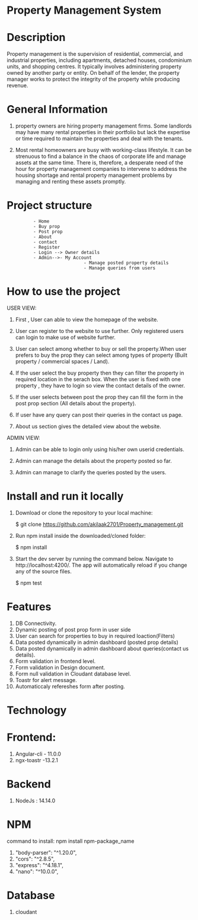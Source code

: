 # Property Management System


# Description

Property management is the supervision of residential, commercial, and industrial properties, including apartments, detached houses, condominium units, and shopping centres. It typically involves administering property owned by another party or entity. On behalf of the lender, the property manager works to protect the integrity of the property while producing revenue.

# General Information

1. property owners are hiring property management firms. Some landlords may have many rental properties in their portfolio but lack the expertise or time required to maintain the properties and deal with the tenants.

2. Most rental homeowners are busy with working-class lifestyle. It can be strenuous to find a balance in the chaos of corporate life and manage assets at the same time. There is, therefore, a desperate need of the hour for property management companies to intervene to address the housing shortage and rental property management problems by managing and renting these assets promptly.

# Project structure

              - Home
              - Buy prop
              - Post prop
              - About
              - contact 
              - Register
              - Login --> Owner details
              - Admin-->- My Account
                                 - Manage posted property details
                                 - Manage queries from users
# How to use the project
USER VIEW:

1.  First , User can able to view the homepage of the website.

2. User can register to the website to use further. Only registered users can login to make use of website further.

3.  User can select among whether to buy or sell the property.When user prefers to buy the prop they can select among types of property 
(Built property / commercial spaces / Land).

4.  If the user select the buy property then they can filter the property in required  location in the serach box. When the user is fixed with one property , they have to login so view the contact details of the owner.

5.  If the user selects between post the prop they can fill the form in the post prop     section (All details about the property).

6.  If user have any query can post their queries in the contact us page.

7.  About us section gives the detailed view about the website.

ADMIN VIEW:

 1. Admin can be able to login only using his/her own userid credentials.
 
 2. Admin can manage the details about the property posted so far.

 3. Admin can manage to clarify the queries posted by the users.



# Install and run it locally

1.  Download or clone the repository to your local machine:

    $ git clone https://github.com/akilaak2701/Property_management.git

2.  Run npm install inside the downloaded/cloned folder:

    $ npm install

3.  Start the dev server by running the command below. Navigate to http://localhost:4200/.
    The app will automatically reload if you change any of the source files.

    $ npm test

# Features

1. DB Connectivity.
2. Dynamic posting of post prop form in user side
3. User can search for properties to buy in required loaction(Filters)
4. Data posted dynamically in admin dashboard (posted prop details)
5. Data posted dynamically in admin dashboard about queries(contact us details).
6. Form validation in frontend level.
7. Form validation in Design document.
8. Form null validation in Cloudant database level.
9. Toastr for alert message.
10. Automaticcaly refereshes form after posting.


# Technology

# Frontend:

1. Angular-cli - 11.0.0
2. ngx-toastr -13.2.1

# Backend

1. NodeJs : 14.14.0

# NPM

command to install: npm install npm-package_name

1. "body-parser": "^1.20.0",
2. "cors": "^2.8.5",
3. "express": "^4.18.1",
4. "nano": "^10.0.0",

# Database

1. cloudant

